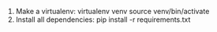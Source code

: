 1) Make a virtualenv:
 virtualenv venv
 source venv/bin/activate
2) Install all dependencies:
 pip install -r requirements.txt
